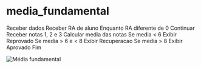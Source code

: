 # media_fundamental
 Receber dados 
   Receber RA de aluno
     Enquanto RA diferente de 0
       Continuar
         Receber notas 1, 2 e 3
          Calcular media das notas
           Se media  < 6
            Exibir 
             Reprovado 
           Se media > 6 e < 8
             Exibir 
              Recuperacao
           Se media > 8
             Exibir 
               Aprovado 
            Fim

![Média fundamental](https://user-images.githubusercontent.com/103973597/169739798-52b449a7-891e-4d0a-9888-9fe9457684e5.png)
